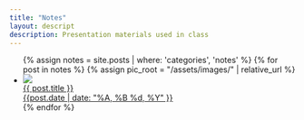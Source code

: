 ```yaml
---
title: "Notes"
layout: descript
description: Presentation materials used in class
---
```


<ul class="displayer">
    {% assign notes = site.posts | where: 'categories', 'notes' %}
    {% for post in notes %}
        {% assign pic_root = "/assets/images/" | relative_url %}
        <li>
            <div class="showcase-list">
                <a href="..{{ post.url }}">
                    <img src="{{ pic_root | append: post.image }}" onerror="this.style.display='none'">
                    <div class="floater">
                        {{ post.title }}
                        <br>
                        <div class="date">{{post.date | date: "%A, %B %d, %Y" }}</div>
                    </div>
                </a>
            </div>
        </li>
    {% endfor %}
</ul>
